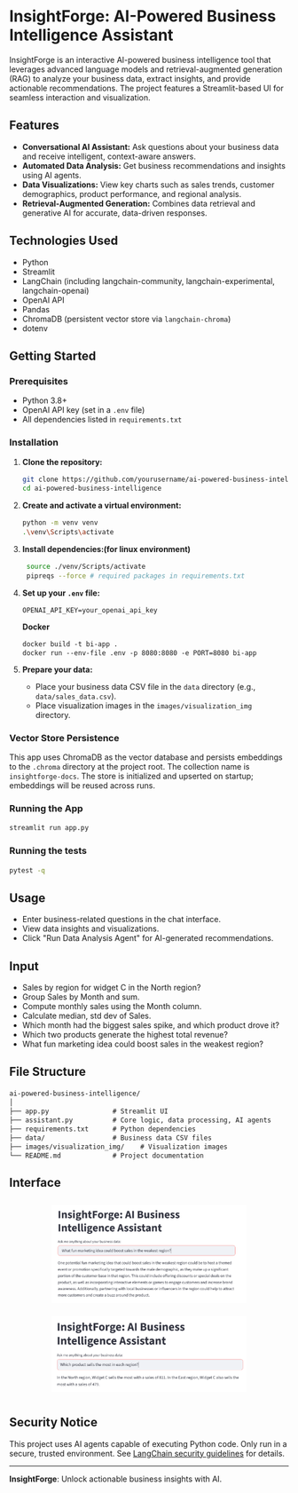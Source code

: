 
# InsightForge: AI-Powered Business Intelligence Assistant

InsightForge is an interactive AI-powered business intelligence tool that leverages advanced language models and retrieval-augmented generation (RAG) to analyze your business data, extract insights, and provide actionable recommendations. The project features a Streamlit-based UI for seamless interaction and visualization.

## Features

- **Conversational AI Assistant:** Ask questions about your business data and receive intelligent, context-aware answers.
- **Automated Data Analysis:** Get business recommendations and insights using AI agents.
- **Data Visualizations:** View key charts such as sales trends, customer demographics, product performance, and regional analysis.
- **Retrieval-Augmented Generation:** Combines data retrieval and generative AI for accurate, data-driven responses.

## Technologies Used

- Python
- Streamlit
- LangChain (including langchain-community, langchain-experimental, langchain-openai)
- OpenAI API
- Pandas
- ChromaDB (persistent vector store via `langchain-chroma`)
- dotenv

## Getting Started

### Prerequisites

- Python 3.8+
- OpenAI API key (set in a `.env` file)
- All dependencies listed in `requirements.txt`

### Installation

1. **Clone the repository:**
	```sh
	git clone https://github.com/yourusername/ai-powered-business-intelligence.git
	cd ai-powered-business-intelligence
	```

2. **Create and activate a virtual environment:**
	```sh
	python -m venv venv
	.\venv\Scripts\activate
	```

3. **Install dependencies:(for linux environment)**
	```sh
	 source ./venv/Scripts/activate
	 pipreqs --force # required packages in requirements.txt
	```

4. **Set up your `.env` file:**
	```
	OPENAI_API_KEY=your_openai_api_key
	```

	**Docker**
	```
	docker build -t bi-app .
	docker run --env-file .env -p 8080:8080 -e PORT=8080 bi-app
	```

5. **Prepare your data:**
	- Place your business data CSV file in the `data` directory (e.g., `data/sales_data.csv`).
	- Place visualization images in the `images/visualization_img` directory.

### Vector Store Persistence

This app uses ChromaDB as the vector database and persists embeddings to the `.chroma` directory at the project root. The collection name is `insightforge-docs`. The store is initialized and upserted on startup; embeddings will be reused across runs.

### Running the App

```sh
streamlit run app.py
```

### Running the tests
```sh
pytest -q
```

## Usage

- Enter business-related questions in the chat interface.
- View data insights and visualizations.
- Click "Run Data Analysis Agent" for AI-generated recommendations.

## Input

- Sales by region for widget C in the North region?
- Group Sales by Month and sum.
- Compute monthly sales using the Month column.
- Calculate median, std dev of Sales.
- Which month had the biggest sales spike, and which product drove it?
- Which two products generate the highest total revenue?
- What fun marketing idea could boost sales in the weakest region?

## File Structure

```
ai-powered-business-intelligence/
│
├── app.py                # Streamlit UI
├── assistant.py          # Core logic, data processing, AI agents
├── requirements.txt      # Python dependencies
├── data/                 # Business data CSV files
├── images/visualization_img/    # Visualization images
└── README.md             # Project documentation
```

## Interface

<p align="center">
  <img src="images/output/marketingIdea.PNG" alt="Marketing Idea" width="350" style="margin:10px;">
  <img src="images/output/productByRegion.PNG" alt="Product by Region" width="350" style="margin:10px;">
</p>

## Security Notice

This project uses AI agents capable of executing Python code. Only run in a secure, trusted environment. See [LangChain security guidelines](https://python.langchain.com/docs/security/) for details.

---

**InsightForge**: Unlock actionable business insights with AI.
